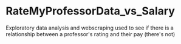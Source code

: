 # RateMyProfessorData_vs_Salary
Exploratory data analysis and webscraping used to see if there is a relationship between a professor's rating and their pay (there's not)
